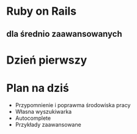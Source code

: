 <!SLIDE title-slide transition=fade>

# Ruby on Rails #
## dla średnio zaawansowanych ##

<!SLIDE title-slide transition=fade>

# Dzień pierwszy #

<!SLIDE smaller bullets incremental transition=fade>

# Plan na dziś #
  
  * Przypomnienie i poprawma środowiska pracy
  * Własna wyszukiwarka
  * Autocomplete
  * Przykłady zaawansowane